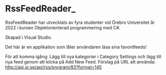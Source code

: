 # RssFeedReader_

RssFeedReader har utvecklats av fyra studenter vid Örebro Universitet år 2022 i kursen Objektorienterad programmering med C#.

Skapad i Visual Studio.

Det här är en applikation som låter användaren läsa sina favoritfeeds!

För att komma igång: 
Lägg till nya kategorier i Category Settings och lägg till nya feed genom att klicka på Add New Feed.
Förslag på URL att använda: http://api.sr.se/api/rss/program/83?format=145
